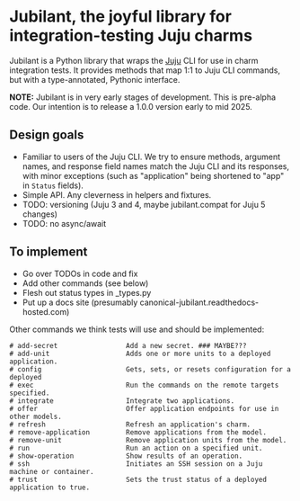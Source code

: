 # Jubilant, the joyful library for integration-testing Juju charms

Jubilant is a Python library that wraps the [Juju](https://juju.is/) CLI for use in charm integration tests. It provides methods that map 1:1 to Juju CLI commands, but with a type-annotated, Pythonic interface.

**NOTE:** Jubilant is in very early stages of development. This is pre-alpha code. Our intention is to release a 1.0.0 version early to mid 2025.


## Design goals

- Familiar to users of the Juju CLI. We try to ensure methods, argument names, and response field names match the Juju CLI and its responses, with minor exceptions (such as "application" being shortened to "app" in `Status` fields).
- Simple API. Any cleverness in helpers and fixtures.
- TODO: versioning (Juju 3 and 4, maybe jubilant.compat for Juju 5 changes)
- TODO: no async/await


## To implement

- Go over TODOs in code and fix
- Add other commands (see below)
- Flesh out status types in _types.py
- Put up a docs site (presumably canonical-jubilant.readthedocs-hosted.com)

Other commands we think tests will use and should be implemented:

```
# add-secret                 Add a new secret. ### MAYBE???
# add-unit                   Adds one or more units to a deployed application.
# config                     Gets, sets, or resets configuration for a deployed
# exec                       Run the commands on the remote targets specified.
# integrate                  Integrate two applications.
# offer                      Offer application endpoints for use in other models.
# refresh                    Refresh an application's charm.
# remove-application         Remove applications from the model.
# remove-unit                Remove application units from the model.
# run                        Run an action on a specified unit.
# show-operation             Show results of an operation.
# ssh                        Initiates an SSH session on a Juju machine or container.
# trust                      Sets the trust status of a deployed application to true.
```
